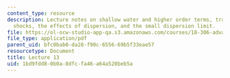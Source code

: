 ```yaml
---
content_type: resource
description: Lecture notes on shallow water and higher order terms, traveling waves,
  shocks, the effects of dispersion, and the small dispersion limit.
file: https://ol-ocw-studio-app-qa.s3.amazonaws.com/courses/18-306-advanced-partial-differential-equations-with-applications-fall-2009/1bd9fdd80b0a8dfcfa46a64a520beb5a_MIT18_306f09_lec13.pdf
file_type: application/pdf
parent_uid: bfc0bab0-da28-f90c-6556-69b5f33eae57
resourcetype: Document
title: Lecture 13
uid: 1bd9fdd8-0b0a-8dfc-fa46-a64a520beb5a
---
```

